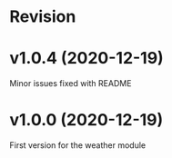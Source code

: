 Revision
===========

# v1.0.4 (2020-12-19)

Minor issues fixed with README

# v1.0.0 (2020-12-19)

First version for the weather module